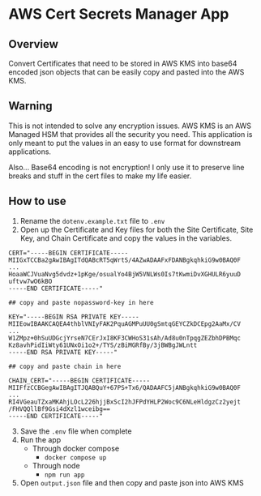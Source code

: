 # AWS Cert Secrets Manager App

## Overview
Convert Certificates that need to be stored in AWS KMS into base64 encoded json objects that can be easily copy and pasted into the AWS KMS. 

## Warning
This is not intended to solve any encryption issues.  AWS KMS is an AWS Managed HSM that provides all the security you need.  This application is only meant to put the values in an easy to use format for downstream applications.  

Also... Base64 encoding is not encryption! I only use it to preserve line breaks and stuff in the cert files to make my life easier.

## How to use
1. Rename the `dotenv.example.txt` file to `.env`
2. Open up the Certificate and Key files for both the Site Certificate, Site Key, and Chain Certificate and copy the values in the variables.
```text
CERT="-----BEGIN CERTIFICATE-----
MIIGxTCCBa2gAwIBAgITdQABcRT5qWrtS/4AZwADAAFxFDANBgkqhkiG9w0BAQ0F
...
HoaaWCJVuaNvg5dvdz+1pKge/osualYo4BjW5VNLWs0Is7tKwmiDvXGHULR6yuuD
uftvw7wO6kBO
-----END CERTIFICATE-----"

## copy and paste nopassword-key in here

KEY="-----BEGIN RSA PRIVATE KEY-----
MIIEowIBAAKCAQEA4thblVNIyFAK2PquAGMPuUU0gSmtqGEYCZkDCEpg2AaMx/CV
...
W1ZMpz+0hSuUDGcjYrseN7CErJxI8KF3CWHoS31sAh/Ad8u0nTpqgZEZbhDPBMqc
Kz8avhPidIiWty61UNxOi1o2+/TYS/zBiMGRfBy/3jBWBgJWLntt
-----END RSA PRIVATE KEY-----"

## copy and paste chain in here

CHAIN_CERT="-----BEGIN CERTIFICATE-----
MIIFfzCCBGegAwIBAgITJQABQuY+67PS+Tx6/QADAAFC5jANBgkqhkiG9w0BAQ0F
...
RI4VGeauTZxaMKAhjLOcL226hjjBxScI2hJFPdYHLP2Woc9C6NLeHldgzCz2yejt
/FHVQQllBf9Gsi4dXzl1wceibg==
-----END CERTIFICATE-----"

```
3. Save the `.env` file when complete
4. Run the app 
    * Through docker compose
        * `docker compose up`
    * Through node
        * `npm run app`
5. Open `output.json` file and then copy and paste json into AWS KMS
        
